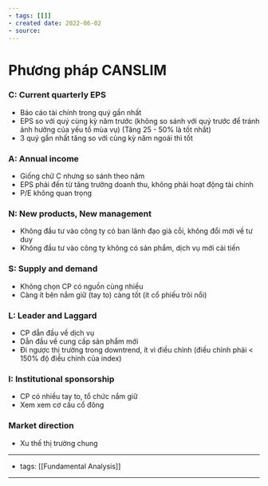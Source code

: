 ```yaml
---
- tags: [[]]
- created date: 2022-06-02
- source: 
---
```


# Phương pháp CANSLIM

### C: Current quarterly EPS

-   Báo cáo tài chính trong quý gần nhất
-   EPS so với quý cùng kỳ năm trước (không so sánh với quý trước để tránh ảnh hưởng của yếu tố mùa vụ) (Tăng 25 - 50% là tốt nhất)
-   3 quý gần nhất tăng so với cùng kỳ năm ngoái thì tốt

### A: Annual income

-   Giống chữ C nhưng so sánh theo năm
-   EPS phải đến từ tăng trưởng doanh thu, không phải hoạt động tài chính
-   P/E không quan trọng

### N: New products, New management

-   Không đầu tư vào công ty có ban lãnh đạo già cỗi, không đổi mới về tư duy
-   Không đầu tư vào công ty không có sản phẩm, dịch vụ mới cải tiến

### S: Supply and demand

-   Không chọn CP có nguồn cùng nhiều
-   Càng ít bên nắm giữ (tay to) càng tốt (ít cổ phiếu trôi nổi)

### L: Leader and Laggard

-   CP dẫn đầu về dịch vụ
-   Dẫn đầu về cung cấp sản phẩm mới
-   Đi ngược thị trường trong downtrend, ít vì điều chỉnh (điều chỉnh phải < 150% độ điều chỉnh của index)

### I: Institutional sponsorship

-   CP có nhiều tay to, tổ chức nắm giữ
-   Xem xem cơ cấu cổ đông

### Market direction

-   Xu thế thị trường chung

---
- tags: [[Fundamental Analysis]]
---